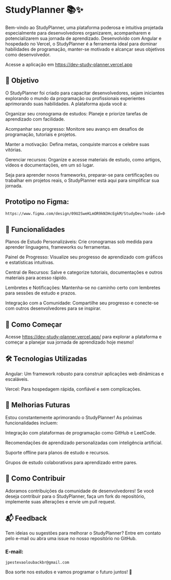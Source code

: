 # StudyPlanner 📚✨

Bem-vindo ao StudyPlanner, uma plataforma poderosa e intuitiva projetada especialmente para desenvolvedores organizarem, acompanharem e potencializarem sua jornada de aprendizado. Desenvolvido com Angular e hospedado no Vercel, o StudyPlanner é a ferramenta ideal para dominar habilidades de programação, manter-se motivado e alcançar seus objetivos como desenvolvedor. 

Acesse a aplicação em https://dev-study-planner.vercel.app

## 🚀 Objetivo

O StudyPlanner foi criado para capacitar desenvolvedores, sejam iniciantes explorando o mundo da programação ou profissionais experientes aprimorando suas habilidades. A plataforma ajuda você a:


Organizar seu cronograma de estudos: Planeje e priorize tarefas de aprendizado com facilidade.



Acompanhar seu progresso: Monitore seu avanço em desafios de programação, tutoriais e projetos.



Manter a motivação: Defina metas, conquiste marcos e celebre suas vitórias.



Gerenciar recursos: Organize e acesse materiais de estudo, como artigos, vídeos e documentações, em um só lugar.

Seja para aprender novos frameworks, preparar-se para certificações ou trabalhar em projetos reais, o StudyPlanner está aqui para simplificar sua jornada.

## Prototipo no Figma:
```bash
https://www.figma.com/design/09U2SweKLmOR9kN3HcEgkM/StudyDev?node-id=0-1&t=XHBjYWE6DOKOSwjP-1
```
## 🌟 Funcionalidades





Planos de Estudo Personalizáveis: Crie cronogramas sob medida para aprender linguagens, frameworks ou ferramentas.



Painel de Progresso: Visualize seu progresso de aprendizado com gráficos e estatísticas intuitivas.



Central de Recursos: Salve e categorize tutoriais, documentações e outros materiais para acesso rápido.



Lembretes e Notificações: Mantenha-se no caminho certo com lembretes para sessões de estudo e prazos.



Integração com a Comunidade: Compartilhe seu progresso e conecte-se com outros desenvolvedores para se inspirar.

## 🔗 Como Começar

Acesse https://dev-study-planner.vercel.app/ para explorar a plataforma e começar a planejar sua jornada de aprendizado hoje mesmo!

## 🛠️ Tecnologias Utilizadas





Angular: Um framework robusto para construir aplicações web dinâmicas e escaláveis.



Vercel: Para hospedagem rápida, confiável e sem complicações.

## 📅 Melhorias Futuras

Estou constantemente aprimorando o StudyPlanner! As próximas funcionalidades incluem:

Integração com plataformas de programação como GitHub e LeetCode.

Recomendações de aprendizado personalizadas com inteligência artificial.

Suporte offline para planos de estudo e recursos.

Grupos de estudo colaborativos para aprendizado entre pares.

## 🤝 Como Contribuir

Adoramos contribuições da comunidade de desenvolvedores! Se você deseja contribuir para o StudyPlanner, faça um fork do repositório, implemente suas alterações e envie um pull request.

## 📬 Feedback

Tem ideias ou sugestões para melhorar o StudyPlanner? Entre em contato pelo e-mail ou abra uma issue no nosso repositório no GitHub.
### E-mail: 
```bash
jpestevaoloubackbr@gmail.com
```
Boa sorte nos estudos e vamos programar o futuro juntos! 🚀
